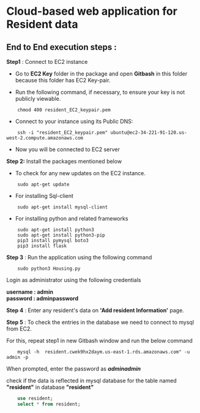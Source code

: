 # Cloud-based web application for Resident data

## End to End execution steps :

**Step1** : Connect to EC2 instance 

* Go to **EC2 Key** folder in the package and open **Gitbash** in this folder because this folder has EC2 Key-pair.

* Run the following command, if necessary, to ensure your key is not publicly viewable.

```
    chmod 400 resident_EC2_keypair.pem
```
* Connect to your instance using its Public DNS:
```
    ssh -i "resident_EC2_keypair.pem" ubuntu@ec2-34-221-91-120.us-west-2.compute.amazonaws.com
```
* Now you will be connected to EC2 server

**Step 2:** Install the packages mentioned below

* To check for any new updates on the EC2 instance. 
```
    sudo apt-get update
```

* For installing Sql-client
```
    sudo apt-get install mysql-client
```

* For installing python and related frameworks

```
    sudo apt-get install python3
    sudo apt-get install python3-pip
    pip3 install pymysql boto3
    pip3 install flask
```


**Step 3** : 
Run the application using the following command
```
    sudo python3 Housing.py
```
Login as administrator using the following credentials

**username : admin**  
**password : adminpassword**

**Step 4** : Enter any resident's data on **'Add resident Information'** page.


**Step 5** : To check the entries in the database we need to connect to mysql from EC2.

For this, repeat step1 in new Gitbash window and run the below command

```
    mysql -h  resident.cwek9hx2daym.us-east-1.rds.amazonaws.com" -u admin -p
```

When prompted, enter the password as ***adminadmin***

check if the data is reflected in mysql database for the table named **"resident"** in database **"resident"**

```sql
    use resident;
    select * from resident;
```


